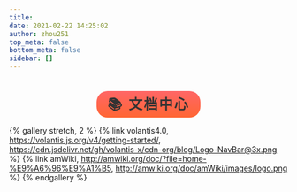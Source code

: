 ```yaml
---
title: 
date: 2021-02-22 14:25:02
author: zhou251
top_meta: false
bottom_meta: false
sidebar: []
---
```

<div style="margin-top:2.5rem;text-align:center">
<span class="milky">📚 文档中心</span>
</div>

<style>
.milky {
    font-family: "Arial Rounded MT Bold", "Helvetica Rounded", Arial, sans-serif;
    font-size: 25px;
    letter-spacing: 0.1em;
    color: #333333;
    font-weight: 700;
    padding: 10px 20px;
    border-radius: 20px;
    background: linear-gradient(rgb(255, 102, 102) 0px, rgb(255, 102, 51) 100%);
}
</style>

{% gallery stretch, 2 %}
{% link volantis4.0, https://volantis.js.org/v4/getting-started/, https://cdn.jsdelivr.net/gh/volantis-x/cdn-org/blog/Logo-NavBar@3x.png %}
{% link amWiki, http://amwiki.org/doc/?file=home-%E9%A6%96%E9%A1%B5, http://amwiki.org/doc/amWiki/images/logo.png %}
{% endgallery %}
